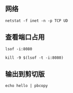 
## 网络

 ```
 netstat -f inet -n -p TCP UD
 ```

## 查看端口占用

```
lsof -i:8080

kill -9 $(lsof -t -i:8080)
```

## 输出到剪切版
```
echo hello | pbcopy
```